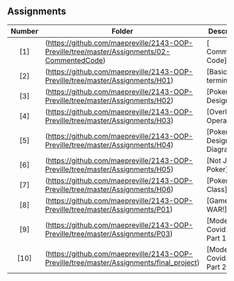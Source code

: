 ## Assignments

| Number | Folder | Description |
| :---------: | ----------- | ---------------- |
| [1] | (https://github.com/maepreville/2143-OOP-Preville/tree/master/Assignments/02-CommentedCode) | [ Commented Code] |
| [2] | (https://github.com/maepreville/2143-OOP-Preville/tree/master/Assignments/H01) | [Basic OOP terminology] |
| [3] | (https://github.com/maepreville/2143-OOP-Preville/tree/master/Assignments/H02) | [Poker Game Design] |
| [4] | (https://github.com/maepreville/2143-OOP-Preville/tree/master/Assignments/H03) | [Overloading Operators] |
| [5] | (https://github.com/maepreville/2143-OOP-Preville/tree/master/Assignments/H04) | [Poker Game Design UML Diagram] |
| [6] | (https://github.com/maepreville/2143-OOP-Preville/tree/master/Assignments/H05) | [Not Just Poker] |
| [7] | (https://github.com/maepreville/2143-OOP-Preville/tree/master/Assignments/H06) | [Pokemon Class] |
| [8] | (https://github.com/maepreville/2143-OOP-Preville/tree/master/Assignments/P01) | [Game of WAR!] |
| [9] | (https://github.com/maepreville/2143-OOP-Preville/tree/master/Assignments/P03) | [Modeling Covid19 Part 1] |
| [10] | (https://github.com/maepreville/2143-OOP-Preville/tree/master/Assignments/final_project) | [Modeling Covid19 Part 2] |
